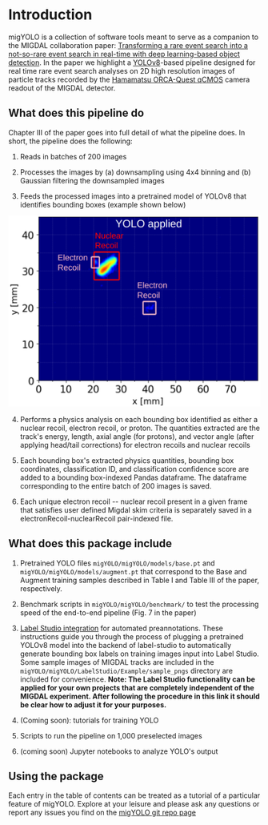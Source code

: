 # Introduction

migYOLO is a collection of software tools meant to serve as a companion to the MIGDAL collaboration paper: [Transforming a rare event search into a not-so-rare event search in real-time with deep learning-based object detection](https://arxiv.org/abs/2406.07538). In the paper we highlight a [YOLOv8](https://github.com/ultralytics/ultralytics)-based pipeline designed for real time rare event search analyses on 2D high resolution images of particle tracks recorded by the [Hamamatsu ORCA-Quest qCMOS](https://camera.hamamatsu.com/content/dam/hamamatsu-photonics/sites/documents/99_SALES_LIBRARY/sys/SCAS0154E_C15550-20UP_tec.pdf) camera readout of the MIGDAL detector.

## What does this pipeline do

Chapter III of the paper goes into full detail of what the pipeline does. In short, the pipeline does the following:

1. Reads in batches of 200 images

2. Processes the images by (a) downsampling using 4x4 binning and (b) Gaussian filtering the downsampled images

3. Feeds the processed images into a pretrained model of YOLOv8 that identifies bounding boxes (example shown below)

![yolo](figures/yolo_apply.png)

4. Performs a physics analysis on each bounding box identified as either a nuclear recoil, electron recoil, or proton. The quantities extracted are the track's energy, length, axial angle (for protons), and vector angle (after applying head/tail corrections) for electron recoils and nuclear recoils

5. Each bounding box's extracted physics quantities, bounding box coordinates, classification ID, and classification confidence score are added to a bounding box-indexed Pandas dataframe. The dataframe corresponding to the entire batch of 200 images is saved.

6. Each unique electron recoil -- nuclear recoil present in a given frame that satisfies user defined Migdal skim criteria is separately saved in a electronRecoil-nuclearRecoil pair-indexed file.

## What does this package include

1. Pretrained YOLO files `migYOLO/migYOLO/models/base.pt` and `migYOLO/migYOLO/models/augment.pt` that correspond to the Base and Augment training samples described in Table I and Table III of the paper, respectively.

2. Benchmark scripts in `migYOLO/migYOLO/benchmark/` to test the processing speed of the end-to-end pipeline (Fig. 7 in the paper)

3. [Label Studio integration](https://migyolo.readthedocs.io/en/latest/Automated%20Preannotations.html) for automated preannotations. These instructions guide you through the process of plugging a pretrained YOLOv8 model into the backend of label-studio to automatically generate bounding box labels on training images input into Label Studio. Some sample images of MIGDAL tracks are included in the `migYOLO/migYOLO/LabelStudio/Example/sample_pngs` directory are included for convenience. **Note: The Label Studio functionality can be applied for your own projects that are completely independent of the MIGDAL experiment. After following the procedure in this link it should be clear how to adjust it for your purposes.**

4. (Coming soon): tutorials for training YOLO

5. Scripts to run the pipeline on 1,000 preselected images

6. (coming soon) Jupyter notebooks to analyze YOLO's output

## Using the package
Each entry in the table of contents can be treated as a tutorial of a particular feature of migYOLO. Explore at your leisure and please ask any questions or report any issues you find on the [migYOLO git repo page](https://github.com/jschuel/migYOLO)